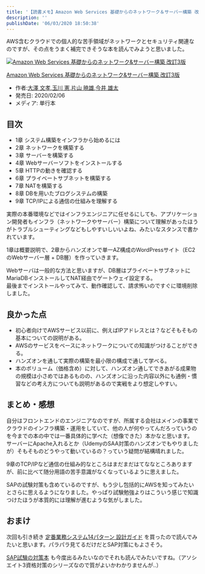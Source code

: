 ```yaml
---
title: '【読書メモ】Amazon Web Services 基礎からのネットワーク＆サーバー構築 改訂3版'
description: ''
publishDate: '06/03/2020 18:50:38'
---
```


<p>AWS含むクラウドでの個人的な苦手領域がネットワークとセキュリティ関連なのですが、その点をうまく補完できそうな本を読んでみようと思いました。</p>

<p><div class="hatena-asin-detail"><a href="https://www.amazon.co.jp/exec/obidos/ASIN/4296105442/hatena-blog-22/"><img src="https://m.media-amazon.com/images/I/51Fl-rIvlFL._SL160_.jpg" class="hatena-asin-detail-image" alt="Amazon Web Services 基礎からのネットワーク&amp;サーバー構築 改訂3版" title="Amazon Web Services 基礎からのネットワーク&amp;サーバー構築 改訂3版"></a><div class="hatena-asin-detail-info"><p class="hatena-asin-detail-title"><a href="https://www.amazon.co.jp/exec/obidos/ASIN/4296105442/hatena-blog-22/">Amazon Web Services 基礎からのネットワーク&amp;サーバー構築 改訂3版</a></p><ul><li><span class="hatena-asin-detail-label">作者:</span><a href="http://d.hatena.ne.jp/keyword/%C2%E7%DF%B7%20%CA%B8%B9%A7" class="keyword">大澤 文孝</a>,<a href="http://d.hatena.ne.jp/keyword/%B6%CC%C0%EE%20%B7%FB" class="keyword">玉川 憲</a>,<a href="http://d.hatena.ne.jp/keyword/%CA%D2%BB%B3%20%B6%C7%CD%BA" class="keyword">片山 暁雄</a>,<a href="http://d.hatena.ne.jp/keyword/%BA%A3%B0%E6%20%CD%BA%C2%C0" class="keyword">今井 雄太</a></li><li><span class="hatena-asin-detail-label">発売日:</span> 2020/02/06</li><li><span class="hatena-asin-detail-label">メディア:</span> 単行本</li></ul></div><div class="hatena-asin-detail-foot"></div></div></p>

<h2>目次</h2>

<ul>
<li>1章 システム構築をインフラから始めるには</li>
<li>2章 ネットワークを構築する</li>
<li>3章 サーバーを構築する</li>
<li>4章 Webサーバーソフトをインストールする</li>
<li>5章 HTTPの動きを確認する</li>
<li>6章 プライベートサブネットを構築する</li>
<li>7章 NATを構築する</li>
<li>8章 DBを用いたブログシステムの構築</li>
<li>9章 TCP/IPによる通信の仕組みを理解する</li>
</ul>

<p>実際の本番環境などではインフラエンジニアに任せるにしても、アプリケーション開発者もインフラ（ネットワークやサーバー）構築について理解があったほうがトラブルシューティングなどもしやすいしいいよね、みたいなスタンスで書かれています。</p>

<p>1章は概要説明で、2章からハンズオンで単一AZ構成のWordPressサイト（EC2のWebサーバー層 + DB層）を作っていきます。</p>

<p>Webサーバは一般的な方法と思いますが、DB層はプライベートサブネットにMariaDBインストールしてNAT経由でゲートウェイ設定する。<br />
最後までインストールやってみて、動作確認して、請求怖いのですぐに環境削除しました。</p>

<h2>良かった点</h2>

<ul>
<li>初心者向けでAWSサービス以前に、例えばIPアドレスとは？などそもそもの基本についての説明がある。</li>
<li>AWSのサービスをベースにネットワークについての知識がつけることができる。</li>
<li>ハンズオンを通して実際の構築を最小限の構成で通して学べる。</li>
<li>本のボリューム（価格含め）に対して、ハンズオン通してできあがる成果物の規模は小さめではあるものの、ハンズオンに沿った内容以外にも通例・慣習などの考え方についても説明があるので実戦をより想定しやすい。</li>
</ul>

<h2>まとめ・感想</h2>

<p>自分はフロントエンドのエンジニアなのですが、所属する会社はメインの事業でクラウドのインフラ構築・運用をしていて、他の人が何やってんだろっていうのを今までの本の中では一番具体的に学べた（想像できた）本かなと思います。<br />
サーバーにApache入れるとか（UdemyのSAA対策のハンズオンでもやりましたが）そもそものどうやって動いているの？っていう疑問が結構晴れました。</p>

<p>9章のTCP/IPなど通信の仕組み的なところはまだまだはてななところありますが、前に比べて随分用語の苦手意識がなくなっているように思えました。</p>

<p>SAPの試験対策も含めているのですが、もう少し包括的にAWSを知ってみたいとさらに思えるようになりました。やっぱり試験勉強よりはこういう感じで知識つけたほうが本質的には理解が進むような気がしました。</p>

<h2>おまけ</h2>

<p>次回も引き続き <a href="https://www.amazon.co.jp/dp/4822292509/">定番業務システム14パターン 設計ガイド</a> を買ったので読んでみたいと思います。パラパラ見てるだけだとSAP対策にもよさそう。</p>

<p><a href="https://www.amazon.co.jp/dp/4865942483/">SAP試験の対策本</a> も今度出るみたいなのでそれも読んでみたいですね。（アソシエイト3資格対策のシリーズなので質がよいかわかりませんが..）</p>
